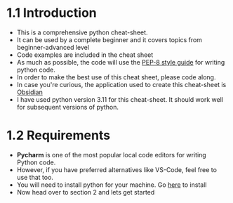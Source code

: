 # 1.1 Introduction
- This is a comprehensive python cheat-sheet. 
- It can be used by a complete beginner and it covers topics from beginner-advanced level 
- Code examples are included in the cheat sheet 
- As much as possible, the code will use the [PEP-8 style guide](https://peps.python.org/pep-0008/)  for writing python code. 
- In order to make the best use of this cheat sheet, please code along. 
- In case you're curious, the application used to create this cheat-sheet is [Obsidian](https://obsidian.md/) 
- I have used python version 3.11 for this cheat-sheet. It should work well for subsequent versions of python. 

# 1.2 Requirements

- **Pycharm**  is one of the most popular local code editors for writing Python code. 
- However, if you have preferred alternatives like VS-Code, feel free to use that too. 
- You will need to install python for your machine. Go [here](https://www.python.org/downloads/) to install
- Now head over to section 2 and lets get started


